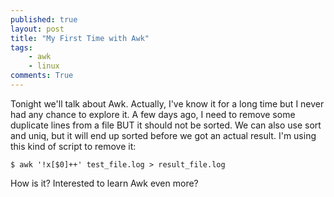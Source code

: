 ```yaml
---
published: true
layout: post
title: "My First Time with Awk"
tags:
    - awk
    - linux
comments: True
---
```


Tonight we'll talk about Awk. Actually, I've know it for a long time but I never had any chance to explore it. A few days ago, I need to remove some duplicate lines from a file BUT it should not be sorted. We can also use sort and uniq, but it will end up sorted before we got an actual result. I'm using this kind of script to remove it:

``` shell
$ awk '!x[$0]++' test_file.log > result_file.log
```

How is it? Interested to learn Awk even more?
